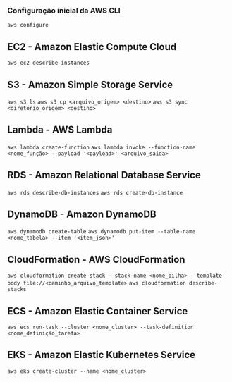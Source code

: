 ### Configuração inicial da AWS CLI
`aws configure`

## EC2 - Amazon Elastic Compute Cloud
`aws ec2 describe-instances`

## S3 - Amazon Simple Storage Service
`aws s3 ls`
`aws s3 cp <arquivo_origem> <destino>`
`aws s3 sync <diretório_origem> <destino>`

## Lambda - AWS Lambda
`aws lambda create-function`
`aws lambda invoke --function-name <nome_função> --payload '<payload>' <arquivo_saida>`

## RDS - Amazon Relational Database Service
`aws rds describe-db-instances`
`aws rds create-db-instance`

## DynamoDB - Amazon DynamoDB
`aws dynamodb create-table`
`aws dynamodb put-item --table-name <nome_tabela> --item '<item_json>'`

## CloudFormation - AWS CloudFormation
`aws cloudformation create-stack --stack-name <nome_pilha> --template-body file://<caminho_arquivo_template>`
`aws cloudformation describe-stacks`

## ECS - Amazon Elastic Container Service
`aws ecs run-task --cluster <nome_cluster> --task-definition <nome_definição_tarefa>`

## EKS - Amazon Elastic Kubernetes Service
`aws eks create-cluster --name <nome_cluster>`
